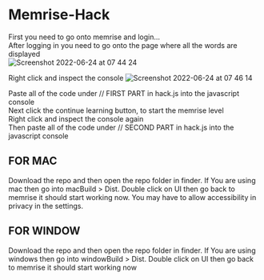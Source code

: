 # Memrise-Hack
First you need to go onto memrise and login...  
After logging in you need to go onto the page where all the words are displayed  
![Screenshot 2022-06-24 at 07 44 24](https://user-images.githubusercontent.com/70839471/175478424-3c7e560e-f530-44ba-bc6c-85c1d0917249.png)

Right click and inspect the console
![Screenshot 2022-06-24 at 07 46 14](https://user-images.githubusercontent.com/70839471/175478644-e9f2357c-c033-47ab-8c6d-73c8d719bdeb.png)

Paste all of the code under // FIRST PART in hack.js into the javascript console  
Next click the continue learning button, to start the memrise level  
Right click and inspect the console again  
Then paste all of the code under // SECOND PART in hack.js into the javascript console  

## FOR MAC
Download the repo and then open the repo folder in finder. If You are using mac then go into macBuild > Dist. Double click on UI then go back to memrise it should start working now. You may have to allow accessibility in privacy in the settings.

## FOR WINDOW
Download the repo and then open the repo folder in finder. If You are using windows then go into windowBuild > Dist. Double click on UI then go back to memrise it should start working now
